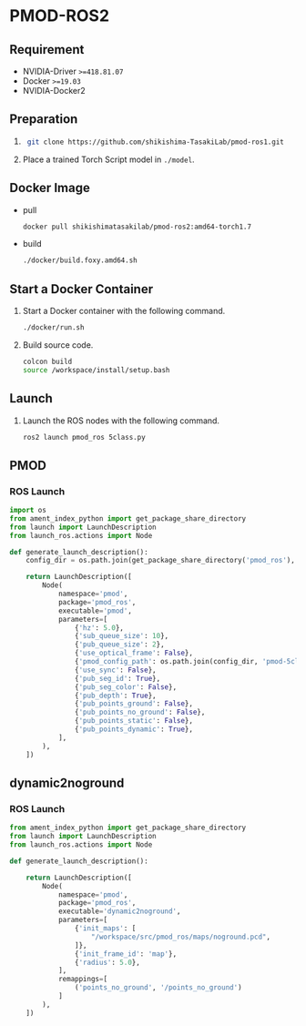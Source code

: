 # PMOD-ROS2

## Requirement

- NVIDIA-Driver `>=418.81.07`
- Docker `>=19.03`
- NVIDIA-Docker2

## Preparation

1. ```bash
    git clone https://github.com/shikishima-TasakiLab/pmod-ros1.git
    ```

1. Place a trained Torch Script model in `./model`.

## Docker Image

- pull

    ```bash
    docker pull shikishimatasakilab/pmod-ros2:amd64-torch1.7
    ```

- build

    ```bash
    ./docker/build.foxy.amd64.sh
    ```

## Start a Docker Container

1. Start a Docker container with the following command.
    ```bash
    ./docker/run.sh
    ```

1. Build source code.
    ```bash
    colcon build
    source /workspace/install/setup.bash
    ```

## Launch

1. Launch the ROS nodes with the following command.
    ```bash
    ros2 launch pmod_ros 5class.py
    ```

## PMOD

### ROS Launch

```python
import os
from ament_index_python import get_package_share_directory
from launch import LaunchDescription
from launch_ros.actions import Node

def generate_launch_description():
    config_dir = os.path.join(get_package_share_directory('pmod_ros'), 'config')

    return LaunchDescription([
        Node(
            namespace='pmod',
            package='pmod_ros',
            executable='pmod',
            parameters=[
                {'hz': 5.0},
                {'sub_queue_size': 10},
                {'pub_queue_size': 2},
                {'use_optical_frame': False},
                {'pmod_config_path': os.path.join(config_dir, 'pmod-5class.yaml')},
                {'use_sync': False},
                {'pub_seg_id': True},
                {'pub_seg_color': False},
                {'pub_depth': True},
                {'pub_points_ground': False},
                {'pub_points_no_ground': False},
                {'pub_points_static': False},
                {'pub_points_dynamic': True},
            ],
        ),
    ])
```

## dynamic2noground

### ROS Launch

```python
from ament_index_python import get_package_share_directory
from launch import LaunchDescription
from launch_ros.actions import Node

def generate_launch_description():

    return LaunchDescription([
        Node(
            namespace='pmod',
            package='pmod_ros',
            executable='dynamic2noground',
            parameters=[
                {'init_maps': [
                    "/workspace/src/pmod_ros/maps/noground.pcd",
                ]},
                {'init_frame_id': 'map'},
                {'radius': 5.0},
            ],
            remappings=[
                ('points_no_ground', '/points_no_ground')
            ]
        ),
    ])
```
